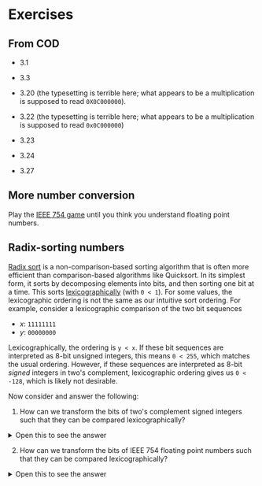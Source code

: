 # Exercises

## From COD

* 3.1

* 3.3

* 3.20 (the typesetting is terrible here; what appears to be a
multiplication is supposed to read `0X0C000000`).

* 3.22 (the typesetting is terrible here; what appears to be a
multiplication is supposed to read `0x0C000000`)

* 3.23

* 3.24

* 3.27

## More number conversion

Play the [IEEE 754
game](https://topps.diku.dk/compsys/floating-point.html) until you
think you understand floating point numbers.

## Radix-sorting numbers

[Radix sort](https://en.wikipedia.org/wiki/Radix_sort) is a
non-comparison-based sorting algorithm that is often more efficient
than comparison-based algorithms like Quicksort.  In its simplest
form, it sorts by decomposing elements into bits, and then sorting one
bit at a time.  This sorts
[lexicographically](https://en.wikipedia.org/wiki/Lexicographic_order)
(with `0 < 1`).  For some values, the lexicographic ordering is not
the same as our intuitive sort ordering.  For example, consider a
lexicographic comparison of the two bit sequences

* *x*: `11111111`
* *y*: `00000000`

Lexicographically, the ordering is `y < x`.  If these bit sequences
are interpreted as 8-bit unsigned integers, this means `0 < 255`,
which matches the usual ordering.  However, if these sequences are
interpreted as 8-bit *signed* integers in two's complement,
lexicographic ordering gives us `0 < -128`, which is likely not
desirable.

Now consider and answer the following:

1) How can we transform the bits of two's complement signed integers
such that they can be compared lexicographically?

<details>
<summary>Open this to see the answer</summary>

Flip the most significant bit.

</details>

2) How can we transform the bits of IEEE 754 floating point numbers
such that they can be compared lexicographically?

<details>
<summary>Open this to see the answer</summary>

Flip the sign bit, *and* if the sign bit is set, flip all other bits.

</details>
